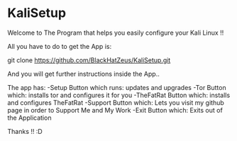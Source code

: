 # KaliSetup

Welcome to The Program that helps you easily configure your Kali Linux !!

All you have to do to get the App is:

  git clone https://github.com/BlackHatZeus/KaliSetup.git 

And you will get further instructions inside the App..

The app has:
-Setup Button which runs: updates and upgrades
-Tor Button which: installs tor and configures it for you
-TheFatRat Button which: installs and configures TheFatRat 
-Support Button which: Lets you visit my github page in order to Support Me and My Work 
-Exit Button which: Exits out of the Application

Thanks !! 
:D
